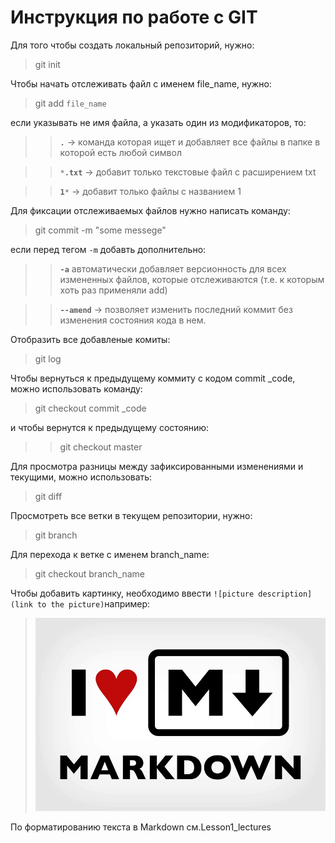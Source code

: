 # Инструкция по работе с GIT
Для того чтобы создать локальный репозиторий, нужно:
> git init

Чтобы начать отслеживать файл с именем file_name, нужно:
> git add `file_name`

если указывать не имя файла, а указать один из модификаторов, то:

>>**`.`** → команда которая ищет и добавляет все файлы в папке в которой есть любой символ

>>`*`**`.txt`** → добавит только текстовые файл с расширением txt

>>**`1`**`*` → добавит только файлы с названием 1

Для фиксации отслеживаемых файлов нужно написать команду:
> git commit -m "some messege"

если перед тегом `-m` добавть дополнительно:

>>****`-a`**** автоматически добавляет версионность для всех измененных файлов, которые отслеживаются (т.е. к которым хоть раз применяли add)

>>****`--amend`**** → позволяет изменить последний коммит без изменения состояния кода в нем.

Отобразить все добавленые комиты:
> git log

Чтобы вернуться к предыдущему коммиту с кодом commit _code, можно использовать команду:
> git checkout commit _code

и чтобы вернутся к предыдущему состоянию:
>> git checkout master

Для просмотра разницы между зафиксированными изменениями и текущими, можно использовать:
> git diff

Просмотреть все ветки в текущем репозитории, нужно:

> git branch

Для перехода к ветке с именем branch_name:
> git checkout branch_name
 
Чтобы добавить картинку, необходимо ввести `![picture description](link to the picture)`например:
> ![love is...](loveMD.jpg)

По форматированию текста в Markdown см.Lesson1_lectures